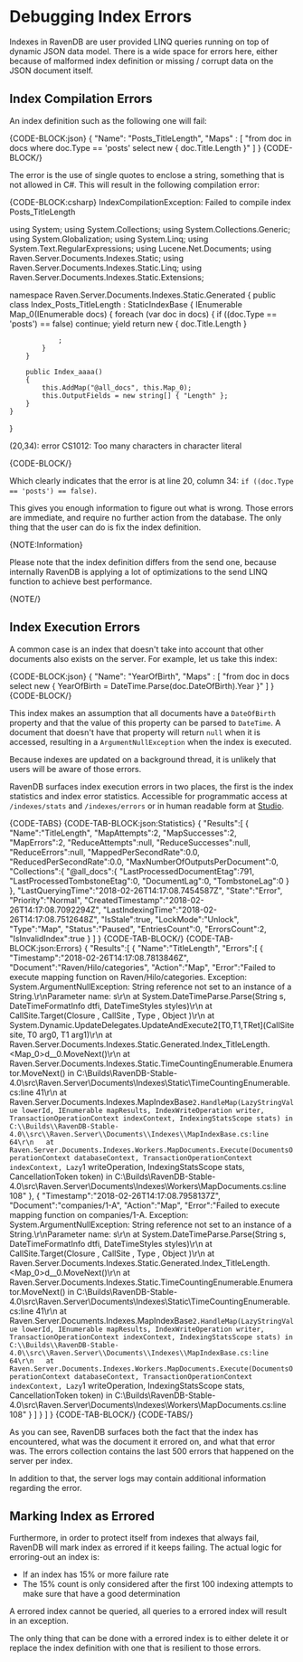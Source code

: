 # Debugging Index Errors

Indexes in RavenDB are user provided LINQ queries running on top of dynamic JSON data model. There is a wide space for errors here, either because of malformed index definition or missing / corrupt data on the JSON document itself.

## Index Compilation Errors

An index definition such as the following one will fail:

{CODE-BLOCK:json}
{
    "Name": "Posts_TitleLength",
    "Maps" : [
        "from doc in docs where doc.Type == 'posts' select new { doc.Title.Length }"
    ]
}
{CODE-BLOCK/}

The error is the use of single quotes to enclose a string, something that is not allowed in C#. This will result in the following compilation error:

{CODE-BLOCK:csharp}
IndexCompilationException: Failed to compile index Posts_TitleLength

using System;
using System.Collections;
using System.Collections.Generic;
using System.Globalization;
using System.Linq;
using System.Text.RegularExpressions;
using Lucene.Net.Documents;
using Raven.Server.Documents.Indexes.Static;
using Raven.Server.Documents.Indexes.Static.Linq;
using Raven.Server.Documents.Indexes.Static.Extensions;

namespace Raven.Server.Documents.Indexes.Static.Generated
{
    public class Index_Posts_TitleLength : StaticIndexBase
    {
        IEnumerable Map_0(IEnumerable<dynamic> docs)
        {
            foreach (var doc in docs)
            {
                if ((doc.Type == 'posts') == false)
                    continue;
                yield return new
                {
                    doc.Title.Length
                }

                ;
            }
        }

        public Index_aaaa()
        {
            this.AddMap("@all_docs", this.Map_0);
            this.OutputFields = new string[] { "Length" };
        }
    }
}

(20,34): error CS1012: Too many characters in character literal

{CODE-BLOCK/}

Which clearly indicates that the error is at line 20, column 34: `if ((doc.Type == 'posts') == false)`.

This gives you enough information to figure out what is wrong. Those errors are immediate, and require no further action from the database. The only thing that the user can do is fix the index definition.

{NOTE:Information}

Please note that the index definition differs from the send one, because internally RavenDB is applying a lot of optimizations to the send LINQ function to achieve best performance.

{NOTE/}

## Index Execution Errors

A common case is an index that doesn't take into account that other documents also exists on the server. For example, let us take this index:

{CODE-BLOCK:json}
{
    "Name": "YearOfBirth",
    "Maps" : [
        "from doc in docs select new { YearOfBirth = DateTime.Parse(doc.DateOfBirth).Year }"
    ]
}
{CODE-BLOCK/}

This index makes an assumption that all documents have a `DateOfBirth` property and that the value of this property can be parsed to `DateTime`. A document that doesn't have that property will return `null` when it is accessed, resulting in a `ArgumentNullException` when the index is executed.

Because indexes are updated on a background thread, it is unlikely that users will be aware of those errors.  

RavenDB surfaces index execution errors in two places, the first is the index statistics and index error statistics. Accessible for programmatic access at `/indexes/stats` and `/indexes/errors` or in human readable form at [Studio]().

{CODE-TABS}
{CODE-TAB-BLOCK:json:Statistics}
{
   "Results":[
      {
         "Name":"TitleLength",
         "MapAttempts":2,
         "MapSuccesses":2,
         "MapErrors":2,
         "ReduceAttempts":null,
         "ReduceSuccesses":null,
         "ReduceErrors":null,
         "MappedPerSecondRate":0.0,
         "ReducedPerSecondRate":0.0,
         "MaxNumberOfOutputsPerDocument":0,
         "Collections":{
            "@all_docs":{
               "LastProcessedDocumentEtag":791,
               "LastProcessedTombstoneEtag":0,
               "DocumentLag":0,
               "TombstoneLag":0
            }
         },
         "LastQueryingTime":"2018-02-26T14:17:08.7454587Z",
         "State":"Error",
         "Priority":"Normal",
         "CreatedTimestamp":"2018-02-26T14:17:08.7092294Z",
         "LastIndexingTime":"2018-02-26T14:17:08.7512648Z",
         "IsStale":true,
         "LockMode":"Unlock",
         "Type":"Map",
         "Status":"Paused",
         "EntriesCount":0,
         "ErrorsCount":2,
         "IsInvalidIndex":true
      }
   ]
}
{CODE-TAB-BLOCK/}
{CODE-TAB-BLOCK:json:Errors}
{
   "Results":[
      {
         "Name":"TitleLength",
         "Errors":[
            {
               "Timestamp":"2018-02-26T14:17:08.7813846Z",
               "Document":"Raven/Hilo/categories",
               "Action":"Map",
               "Error":"Failed to execute mapping function on Raven/Hilo/categories. Exception: System.ArgumentNullException: String reference not set to an instance of a String.\r\nParameter name: s\r\n   at System.DateTimeParse.Parse(String s, DateTimeFormatInfo dtfi, DateTimeStyles styles)\r\n   at CallSite.Target(Closure , CallSite , Type , Object )\r\n   at System.Dynamic.UpdateDelegates.UpdateAndExecute2[T0,T1,TRet](CallSite site, T0 arg0, T1 arg1)\r\n   at Raven.Server.Documents.Indexes.Static.Generated.Index_TitleLength.<Map_0>d__0.MoveNext()\r\n   at Raven.Server.Documents.Indexes.Static.TimeCountingEnumerable.Enumerator.MoveNext() in C:\\Builds\\RavenDB-Stable-4.0\\src\\Raven.Server\\Documents\\Indexes\\Static\\TimeCountingEnumerable.cs:line 41\r\n   at Raven.Server.Documents.Indexes.MapIndexBase`2.HandleMap(LazyStringValue lowerId, IEnumerable mapResults, IndexWriteOperation writer, TransactionOperationContext indexContext, IndexingStatsScope stats) in C:\\Builds\\RavenDB-Stable-4.0\\src\\Raven.Server\\Documents\\Indexes\\MapIndexBase.cs:line 64\r\n   at Raven.Server.Documents.Indexes.Workers.MapDocuments.Execute(DocumentsOperationContext databaseContext, TransactionOperationContext indexContext, Lazy`1 writeOperation, IndexingStatsScope stats, CancellationToken token) in C:\\Builds\\RavenDB-Stable-4.0\\src\\Raven.Server\\Documents\\Indexes\\Workers\\MapDocuments.cs:line 108"
            },
            {
               "Timestamp":"2018-02-26T14:17:08.7958137Z",
               "Document":"companies/1-A",
               "Action":"Map",
               "Error":"Failed to execute mapping function on companies/1-A. Exception: System.ArgumentNullException: String reference not set to an instance of a String.\r\nParameter name: s\r\n   at System.DateTimeParse.Parse(String s, DateTimeFormatInfo dtfi, DateTimeStyles styles)\r\n   at CallSite.Target(Closure , CallSite , Type , Object )\r\n   at Raven.Server.Documents.Indexes.Static.Generated.Index_TitleLength.<Map_0>d__0.MoveNext()\r\n   at Raven.Server.Documents.Indexes.Static.TimeCountingEnumerable.Enumerator.MoveNext() in C:\\Builds\\RavenDB-Stable-4.0\\src\\Raven.Server\\Documents\\Indexes\\Static\\TimeCountingEnumerable.cs:line 41\r\n   at Raven.Server.Documents.Indexes.MapIndexBase`2.HandleMap(LazyStringValue lowerId, IEnumerable mapResults, IndexWriteOperation writer, TransactionOperationContext indexContext, IndexingStatsScope stats) in C:\\Builds\\RavenDB-Stable-4.0\\src\\Raven.Server\\Documents\\Indexes\\MapIndexBase.cs:line 64\r\n   at Raven.Server.Documents.Indexes.Workers.MapDocuments.Execute(DocumentsOperationContext databaseContext, TransactionOperationContext indexContext, Lazy`1 writeOperation, IndexingStatsScope stats, CancellationToken token) in C:\\Builds\\RavenDB-Stable-4.0\\src\\Raven.Server\\Documents\\Indexes\\Workers\\MapDocuments.cs:line 108"
            }
         ]
      }
   ]
}
{CODE-TAB-BLOCK/}
{CODE-TABS/}

As you can see, RavenDB surfaces both the fact that the index has encountered, what was the document it errored on, and what that error was. The errors collection contains the last 500 errors that happened on the server per index.

In addition to that, the server logs may contain additional information regarding the error.

## Marking Index as Errored

Furthermore, in order to protect itself from indexes that always fail, RavenDB will mark index as errored if it keeps failing. The actual logic for erroring-out an index is:

* If an index has 15% or more failure rate
* The 15% count is only considered after the first 100 indexing attempts to make sure that have a good determination

A errored index cannot be queried, all queries to a errored index will result in an exception.

The only thing that can be done with a errored index is to either delete it or replace the index definition with one that is resilient to those errors.
